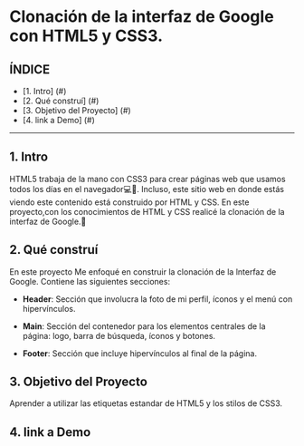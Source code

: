 # Clonación de la interfaz de Google con HTML5 y CSS3.

## **ÍNDICE**

* [1. Intro] (#)
* [2. Qué construí] (#)
* [3. Objetivo del Proyecto] (#)
* [4. link a Demo] (#)

****

## 1. Intro

HTML5 trabaja de la mano con CSS3 para crear páginas web que usamos todos los días en el navegador💻🎀. Incluso, este sitio web en donde estás viendo este contenido está construido por HTML y CSS. En este proyecto,con los conocimientos de HTML y CSS realicé la clonación de la interfaz de Google.🤟

## 2. Qué construí

En este proyecto Me enfoqué en construir la clonación de la lnterfaz de Google. Contiene las siguientes secciones:

* **Header**: Sección que involucra la foto de mi perfil, íconos y el menú con hipervínculos.

* **Main**: Sección del contenedor para los elementos centrales de la página: logo, barra de búsqueda, íconos y botones.

* **Footer**: Sección que incluye hipervínculos al final de la página.

## 3. Objetivo del Proyecto
Aprender a utilizar las etiquetas estandar de HTML5 y los stilos de CSS3.

## 4. link a Demo
